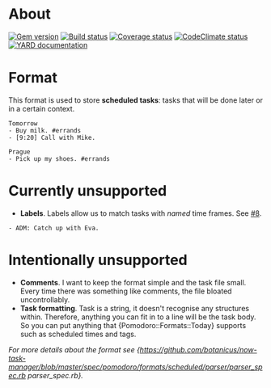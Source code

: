 # About

[![Gem version][GV img]][Gem version]
[![Build status][BS img]][Build status]
[![Coverage status][CS img]][Coverage status]
[![CodeClimate status][CC img]][CodeClimate status]
[![YARD documentation][YD img]][YARD documentation]

# Format

This format is used to store **scheduled tasks**: tasks that will be done later
or in a certain context.

```
Tomorrow
- Buy milk. #errands
- [9:20] Call with Mike.

Prague
- Pick up my shoes. #errands
```

# Currently unsupported

- **Labels**. Labels allow us to match tasks with _named_ time frames.
  See [#8](https://github.com/botanicus/now-task-manager/issues/8).

```
- ADM: Catch up with Eva.
```

# Intentionally unsupported

- **Comments**. I want to keep the format simple and the task file small.
  Every time there was something like comments, the file bloated uncontrollably.
- **Task formatting**. Task is a string, it doesn't recognise any structures within.
  Therefore, anything you can fit in to a line will be the task body. So you can
  put anything that {Pomodoro::Formats::Today} supports such as scheduled times
  and tags.

_For more details about the format see
{https://github.com/botanicus/now-task-manager/blob/master/spec/pomodoro/formats/scheduled/parser/parser_spec.rb parser_spec.rb}._

[Gem version]: https://rubygems.org/gems/scheduled-format
[Build status]: https://travis-ci.org/botanicus/scheduled-format
[Coverage status]: https://coveralls.io/github/botanicus/scheduled-format
[CodeClimate status]: https://codeclimate.com/github/botanicus/scheduled-format/maintainability
[YARD documentation]: http://www.rubydoc.info/github/botanicus/scheduled-format/master

[GV img]: https://badge.fury.io/rb/scheduled-format.svg
[BS img]: https://travis-ci.org/botanicus/scheduled-format.svg?branch=master
[CS img]: https://img.shields.io/coveralls/botanicus/scheduled-format.svg
[CC img]: https://api.codeclimate.com/v1/badges/a99a88d28ad37a79dbf6/maintainability
[YD img]: http://img.shields.io/badge/yard-docs-blue.svg
